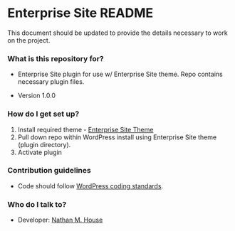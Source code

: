 # Enterprise Site README

This document should be updated to provide the details necessary to work on the project.

### What is this repository for?

- Enterprise Site plugin for use w/ Enterprise Site theme. Repo contains necessary plugin files.

- Version 1.0.0

### How do I get set up?

1. Install required theme - [Enterprise Site Theme](https://github.com/NathanMHouse/enterprise-site)
2. Pull down repo within WordPress install using Enterprise Site theme (plugin directory).
3. Activate plugin

### Contribution guidelines

- Code should follow [WordPress coding standards](https://make.wordpress.org/core/handbook/best-practices/coding-standards/).

### Who do I talk to?

- Developer: [Nathan M. House](mailto:nathanmhouse@gmail.com)

